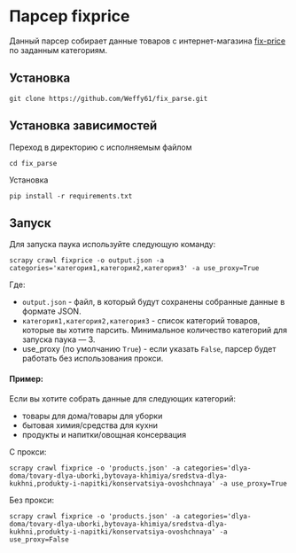 # Парсер fixprice
Данный парсер собирает данные товаров с интернет-магазина [fix-price](https://fix-price.com/) по заданным категориям.

## Установка

```commandline
git clone https://github.com/Weffy61/fix_parse.git
```

## Установка зависимостей

Переход в директорию с исполняемым файлом

```commandline
cd fix_parse
```

Установка
```commandline
pip install -r requirements.txt
```

## Запуск
Для запуска паука используйте следующую команду:

```commandline
scrapy crawl fixprice -o output.json -a categories='категория1,категория2,категория3' -a use_proxy=True
```
Где:
- `output.json` - файл, в который будут сохранены собранные данные в формате JSON.  
- `категория1,категория2,категория3` - список категорий товаров, которые вы хотите парсить. 
Минимальное количество категорий для запуска паука — 3.
- use_proxy (по умолчанию `True`) - если указать `False`, парсер будет работать без использования прокси.
  

#### Пример:
Если вы хотите собрать данные для следующих категорий:
- товары для дома/товары для уборки
- бытовая химия/средства для кухни
- продукты и напитки/овощная консервация

С прокси:

```commandline
scrapy crawl fixprice -o 'products.json' -a categories='dlya-doma/tovary-dlya-uborki,bytovaya-khimiya/sredstva-dlya-kukhni,produkty-i-napitki/konservatsiya-ovoshchnaya' -a use_proxy=True
```

Без прокси:
```commandline
scrapy crawl fixprice -o 'products.json' -a categories='dlya-doma/tovary-dlya-uborki,bytovaya-khimiya/sredstva-dlya-kukhni,produkty-i-napitki/konservatsiya-ovoshchnaya' -a use_proxy=False
```
